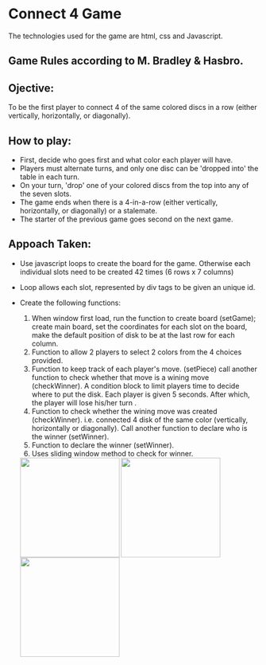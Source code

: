 # Connect 4 Game
The technologies used for the game are html, css and Javascript.

## Game Rules according to M. Bradley & Hasbro.
## Ojective:
To be the first player to connect 4 of the same colored discs in a row (either vertically, horizontally, or diagonally).

## How to play:

  - First, decide who goes first and what color each player will have. 
  - Players must alternate turns, and only one disc can be 'dropped into' the table in each turn. 
  - On your turn, 'drop' one of your colored discs from the top into any of the seven slots. 
  - The game ends when there is a 4-in-a-row (either vertically, horizontally, or diagonally) or a stalemate.
  - The starter of the previous game goes second on the next game.

## Appoach Taken:
  - Use javascript loops to create the board for the game. Otherwise each individual slots need to be created 42 times (6 rows x 7 columns)
  - Loop allows each slot, represented by div tags to be given an unique id.
  - Create the following functions:
     1.  When window first load, run the function to create board (setGame); create main board, set the coordinates for each slot on the board, make the default position of disk to be at the last row for each column. 
     2.  Function to allow 2 players to select 2 colors from the 4 choices provided.
     3.  Function to keep track of each player's move. (setPiece) call another function to check whether that move is a wining move (checkWinner). A condition block to limit players time to decide where to put the disk. Each player is given 5 seconds. After which, the player will lose his/her turn .
     4.  Function to check whether the wining move was created (checkWinner). i.e. connected 4 disk of the same color (vertically, horizontally or diagonally). Call another function to declare who is the winner (setWinner). 
     5.  Function to declare the winner (setWinner).
     6.  Uses sliding window method to check for winner.
        
    <img align="left" width="200" height="200" src=https://user-images.githubusercontent.com/64372755/230723779-db5f6f40-5662-4d99-8a8a-22fdf22cef5a.png>
    
    <img align="left" width="200" height="200" src=https://user-images.githubusercontent.com/64372755/230723785-125b8fb7-9cf1-4959-a9a3-eb42e0d49107.png>
    
    <img align="left" width="200" height="200" src=https://user-images.githubusercontent.com/64372755/230723798-b2f92aa4-5e14-4021-ac74-bdba0bd89bc1.png>

     
